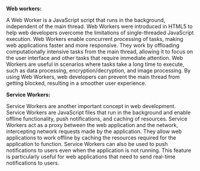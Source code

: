 **Web workers:**

A Web Worker is a JavaScript script that runs in the background, independent of the main thread. Web Workers were introduced in HTML5 to help web developers overcome the limitations of single-threaded JavaScript execution.
Web Workers enable concurrent processing of tasks, making web applications faster and more responsive. They work by offloading computationally intensive tasks from the main thread, allowing it to focus on the user interface and other tasks that require immediate attention.
Web Workers are useful in scenarios where tasks take a long time to execute, such as data processing, encryption/decryption, and image processing. By using Web Workers, web developers can prevent the main thread from getting blocked, resulting in a smoother user experience.

**Service Workers:**

Service Workers are another important concept in web development. Service Workers are JavaScript files that run in the background and enable offline functionality, push notifications, and caching of resources. 
Service Workers act as a proxy between the web application and the network, intercepting network requests made by the application. They allow web applications to work offline by caching the resources required for the application to function.
Service Workers can also be used to push notifications to users even when the application is not running. This feature is particularly useful for web applications that need to send real-time notifications to users.
